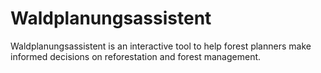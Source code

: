 # Waldplanungsassistent
Waldplanungsassistent is an interactive tool to help forest planners make informed decisions on reforestation and forest management. 
